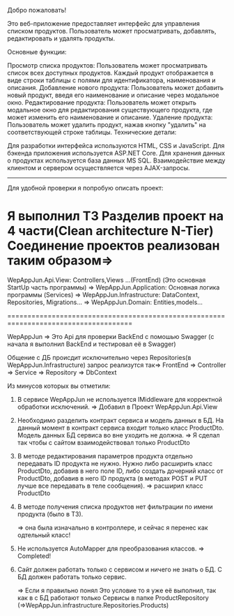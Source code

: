Добро пожаловать!

Это веб-приложение предоставляет интерфейс для управления списком продуктов. Пользователь может просматривать, добавлять, редактировать и удалять продукты.

Основные функции:

Просмотр списка продуктов: Пользователь может просматривать список всех доступных продуктов. Каждый продукт отображается в виде строки таблицы с полями для идентификатора, наименования и описания.
Добавление нового продукта: Пользователь может добавить новый продукт, введя его наименование и описание через модальное окно.
Редактирование продукта: Пользователь может открыть модальное окно для редактирования существующего продукта, где может изменить его наименование и описание.
Удаление продукта: Пользователь может удалить продукт, нажав кнопку "удалить" на соответствующей строке таблицы.
Технические детали:

Для разработки интерфейса используются HTML, CSS и JavaScript.
Для бэкенда приложения используется ASP.NET Core.
Для хранения данных о продуктах используется база данных MS SQL.
Взаимодействие между клиентом и сервером осуществляется через AJAX-запросы.









--------------------------------------------------------------------
Для удобной проверки я попробую описать проект:

Я выполнил ТЗ Разделив проект на 4 части(Clean architecture N-Tier) Соединение проектов реализован таким образом=>
====================================================================================

WepAppJun.Api.View: Controllers,Views ...(FrontEnd) (Это основная StartUp часть программы) => 
WepAppJun.Application: Основная логика программы (Services) => 
WepAppJun.Infrastructure: DataContext, Repositories, Migrations... => 
WepAppJun.Domain: Entities,models...

=====================================================================================

WepAppJun => Это Api для проверки BackEnd c помошью Swagger (с начала я выполнил BackEnd и тестировал её в Swagger)

Общение с ДБ происдит исключительно через Repositories(в WepAppJun.Infrastructure) запрос реализутся так=> 
FrontEnd => Controller => Service => Repository => DbContext


Из минусов которых вы отметили: 

1) В сервисе WepAppJun не используется IMiddleware для корректной обработки исключений.
	=> Добавил в Проект WepAppJun.Api.View

2) Необходимо разделить контракт сервиса и модель данных в БД. На данный момент в контракт сервиса входит только класс ProductDto. Модель данных БД сервиса во вне уходить не должна. 
	=> Я сделал так чтобы с сайтом взаимодействовал только ProductDto
	
3) В методе редактирования параметров продукта отдельно передавать ID продукта не нужно. Нужно либо расширить класс ProductDto, добавив в него поле ID, либо создать дочерний класс от ProductDto, добавив в него ID продукта (в методах POST и PUT лучше все передавать в теле сообщения).
	=> расширил класс ProductDto

4) В методе получения списка продуктов нет фильтрации по имени продукта (было в ТЗ).

	=> она была изначально в контроллере, и сейчас я перенес как одтельный класс!
	
5) Не используется AutoMapper для преобразования классов.
	=> Completed!

6) Сайт должен работать только с сервисом и ничего не знать о БД. С БД должен работать только сервис.

	=> Если я правильно понял Это условие то я уже её выполнил, так как в с БД работают только Сервисы в папке ProductRepository (=>WepAppJun.infrastructure.Repositories.Products)





